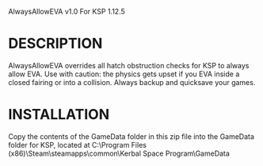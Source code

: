 AlwaysAllowEVA v1.0
For KSP 1.12.5

# DESCRIPTION
AlwaysAllowEVA overrides all hatch obstruction checks for KSP to always allow EVA.
Use with caution: the physics gets upset if you EVA inside a closed fairing or into a collision.
Always backup and quicksave your games.

# INSTALLATION
Copy the contents of the GameData folder in this zip file into the GameData folder for KSP, located at
C:\Program Files (x86)\Steam\steamapps\common\Kerbal Space Program\GameData
